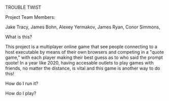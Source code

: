 TROUBLE TWIST

Project Team Members:

Jake Tracy,
James Bohn,
Alexey Yermakov,
James Ryan,
Conor Simmons,

What is this?

This project is a multiplayer online game that see people connecting to a host executable by means of their own browsers and competing in a "quote game," with each player making their best guess as to who said the prompt quote! In a year like 2020, having accesable outlets to play games with friends, no matter the distance, is vital and this game is another way to do this!

How do I run it?


How do I play?
